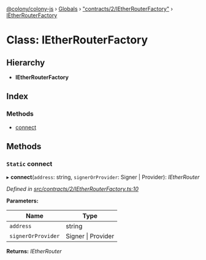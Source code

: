[@colony/colony-js](../README.md) › [Globals](../globals.md) › ["contracts/2/IEtherRouterFactory"](../modules/_contracts_2_ietherrouterfactory_.md) › [IEtherRouterFactory](_contracts_2_ietherrouterfactory_.ietherrouterfactory.md)

# Class: IEtherRouterFactory

## Hierarchy

* **IEtherRouterFactory**

## Index

### Methods

* [connect](_contracts_2_ietherrouterfactory_.ietherrouterfactory.md#static-connect)

## Methods

### `Static` connect

▸ **connect**(`address`: string, `signerOrProvider`: Signer | Provider): *IEtherRouter*

*Defined in [src/contracts/2/IEtherRouterFactory.ts:10](https://github.com/JoinColony/colonyJS/blob/2830301/src/contracts/2/IEtherRouterFactory.ts#L10)*

**Parameters:**

Name | Type |
------ | ------ |
`address` | string |
`signerOrProvider` | Signer &#124; Provider |

**Returns:** *IEtherRouter*
